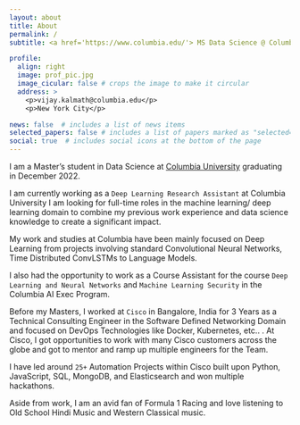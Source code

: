 ```yaml
---
layout: about
title: About
permalink: /
subtitle: <a href='https://www.columbia.edu/'> MS Data Science @ Columbia University</a> , <a href='https://www.cisco.com/'>Ex - Cisco</a>

profile:
  align: right
  image: prof_pic.jpg
  image_cicular: false # crops the image to make it circular
  address: >
    <p>vijay.kalmath@columbia.edu</p>
    <p>New York City</p>

news: false  # includes a list of news items
selected_papers: false # includes a list of papers marked as "selected={true}"
social: true  # includes social icons at the bottom of the page
---
```


I am a Master’s student in Data Science at [Columbia University](https://datascience.columbia.edu/education/programs/m-s-in-data-science/) graduating in December 2022. 

I am currently working as a `Deep Learning Research Assistant` at Columbia University I am looking for full-time roles in the machine learning/ deep learning domain to combine my previous work experience and data science knowledge to create a significant impact. 

My work and studies at Columbia have been mainly focused on Deep Learning from projects involving standard Convolutional Neural Networks, Time Distributed ConvLSTMs to Language Models. 

I also had the opportunity to work as a Course Assistant for the course `Deep Learning and Neural Networks` and `Machine Learning Security` in the Columbia AI Exec Program.

Before my Masters, I worked at `Cisco` in Bangalore, India for 3 Years as a Technical Consulting Engineer in the Software Defined Networking Domain and focused on DevOps Technologies like Docker, Kubernetes, etc.. . At Cisco, I got opportunities to work with many Cisco customers across the globe and got to mentor and ramp up multiple engineers for the Team.

I have led around `25+` Automation Projects within Cisco built upon Python, JavaScript, SQL, MongoDB, and Elasticsearch and won multiple hackathons. 

Aside from work, I am an avid fan of Formula 1 Racing and love listening to Old School Hindi Music and Western Classical music.

